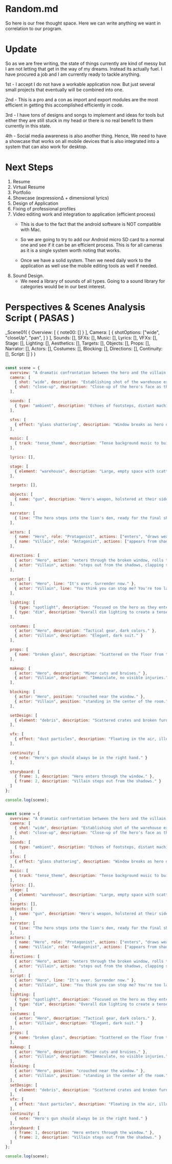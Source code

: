 # Random.md

So here is our free thought space. 
Here we can write anything we want in correlation to our program. 


# Update

So as we are free writing, the state of things currently are kind of messy but I am not letting that get in the way of my dreams. Instead its actually fuel. I have procured a job and I am currently ready to tackle anything.


1st - I accept I do not have a workable application now. But just several small projects that eventually will be combined into one.

2nd - This is a pro and a con as import and export modules are the most efficient in getting this accomplished efficiently in code. 

3rd - I have tons of designs and songs to implement and ideas for tools but either they are still stuck in my head or there is no real benefit to them currently in this state. 

4th - Social media awareness is also another thing. Hence, We need to have a showcase that works on all mobile devices that is also integrated into a system that can also work for desktop. 



# Next Steps

1. Resume
2. Virtual Resume
3. Portfolio
4. Showcase (expressionΔ + dimensional lyrics)
5. Design of Application
6. Fixing of professional profiles
7. Video editing work and integration to application (efficient process)
   - This is due to the fact that the android software is NOT compatible with Mac. 
   - So we are going to try to add our Android micro SD card to a normal one and see if it can be an efficient process. This is for all cameras as it is a single system worth noting that works. 
  
   - Once we have a solid system. Then we need daily work to the application as well use the mobile editing tools as well if needed. 
8. Sound Design.
   - We need a library of sounds of all types. Going to a sound library for categories would be in our best interest. 




# Perspectives & Scenes Analysis Script ( PASAS )

_Scene01(
   {
      Overview: [
         {
            note00: []
         }
      ],
      Camera: [
         {
            shotOptions: ["wide", "closeUp", "pan", ]
         }
      ],
      Sounds: [],
      SFXs: [],
      Music: [],
      Lyrics: [],
      VFXs: [],
      Stage: [],
      Lighting: [],
      Aesthetics: [],
      Targets: [],
      Objects: [],
      Props: [],
      Narrator: [],
      Actors: [],
      Costumes: [],
      Blocking: [],
      Directions: [],
      Continuity: [],
      Script: []
   }
)


``` js

const scene = {
  overview: "A dramatic confrontation between the hero and the villain in an abandoned warehouse.",
  camera: [
    { shot: "wide", description: "Establishing shot of the warehouse exterior." },
    { shot: "close-up", description: "Close-up of the hero's face as they enter." }
  ],

  sounds: [
    { type: "ambient", description: "Echoes of footsteps, distant machinery." }
  ],

  sfxs: [
    { effect: "glass shattering", description: "Window breaks as hero dives through." }
  ],

  music: [
    { track: "tense_theme", description: "Tense background music to build suspense." }
  ],

  lyrics: [],

  stage: [
    { element: "warehouse", description: "Large, empty space with scattered debris." }
  ],

  targets: [],

  objects: [
    { name: "gun", description: "Hero's weapon, holstered at their side." }
  ],

  narrator: [
    { line: "The hero steps into the lion's den, ready for the final showdown." }
  ],

  actors: [
    { name: "Hero", role: "Protagonist", actions: ["enters", "draws weapon"] },
    { name: "Villain", role: "Antagonist", actions: ["appears from shadows", "taunts hero"] }
  ],

  directions: [
    { actor: "Hero", action: "enters through the broken window, rolls to a crouch." },
    { actor: "Villain", action: "steps out from the shadows, clapping slowly." }
  ],

  script: [
    { actor: "Hero", line: "It's over. Surrender now." },
    { actor: "Villain", line: "You think you can stop me? You're too late!" }
  ],

  lighting: [
    { type: "spotlight", description: "Focused on the hero as they enter." },
    { type: "dim", description: "Overall dim lighting to create a tense atmosphere." }
  ],

  costumes: [
    { actor: "Hero", description: "Tactical gear, dark colors." },
    { actor: "Villain", description: "Elegant, dark suit." }
  ],

  props: [
    { name: "broken glass", description: "Scattered on the floor from the broken window." }
  ],

  makeup: [
    { actor: "Hero", description: "Minor cuts and bruises." },
    { actor: "Villain", description: "Immaculate, no visible injuries." }
  ],

  blocking: [
    { actor: "Hero", position: "crouched near the window." },
    { actor: "Villain", position: "standing in the center of the room." }
  ],

  setDesign: [
    { element: "debris", description: "Scattered crates and broken furniture." }
  ],

  vfx: [
    { effect: "dust particles", description: "Floating in the air, illuminated by the spotlight." }
  ],

  continuity: [
    { note: "Hero's gun should always be in the right hand." }
  ],

  storyboard: [
    { frame: 1, description: "Hero enters through the window." },
    { frame: 2, description: "Villain steps out from the shadows." }
  ]
};

console.log(scene);


```



``` js

const scene = {
  overview: "A dramatic confrontation between the hero and the villain in an abandoned warehouse.",
  camera: [
    { shot: "wide", description: "Establishing shot of the warehouse exterior." },
    { shot: "close-up", description: "Close-up of the hero's face as they enter." }
  ],
  sounds: [
    { type: "ambient", description: "Echoes of footsteps, distant machinery." }
  ],
  sfxs: [
    { effect: "glass shattering", description: "Window breaks as hero dives through." }
  ],
  music: [
    { track: "tense_theme", description: "Tense background music to build suspense." }
  ],
  lyrics: [],
  stage: [
    { element: "warehouse", description: "Large, empty space with scattered debris." }
  ],
  targets: [],
  objects: [
    { name: "gun", description: "Hero's weapon, holstered at their side." }
  ],
  narrator: [
    { line: "The hero steps into the lion's den, ready for the final showdown." }
  ],
  actors: [
    { name: "Hero", role: "Protagonist", actions: ["enters", "draws weapon"] },
    { name: "Villain", role: "Antagonist", actions: ["appears from shadows", "taunts hero"] }
  ],
  directions: [
    { actor: "Hero", action: "enters through the broken window, rolls to a crouch." },
    { actor: "Villain", action: "steps out from the shadows, clapping slowly." }
  ],
  script: [
    { actor: "Hero", line: "It's over. Surrender now." },
    { actor: "Villain", line: "You think you can stop me? You're too late!" }
  ],
  lighting: [
    { type: "spotlight", description: "Focused on the hero as they enter." },
    { type: "dim", description: "Overall dim lighting to create a tense atmosphere." }
  ],
  costumes: [
    { actor: "Hero", description: "Tactical gear, dark colors." },
    { actor: "Villain", description: "Elegant, dark suit." }
  ],
  props: [
    { name: "broken glass", description: "Scattered on the floor from the broken window." }
  ],
  makeup: [
    { actor: "Hero", description: "Minor cuts and bruises." },
    { actor: "Villain", description: "Immaculate, no visible injuries." }
  ],
  blocking: [
    { actor: "Hero", position: "crouched near the window." },
    { actor: "Villain", position: "standing in the center of the room." }
  ],
  setDesign: [
    { element: "debris", description: "Scattered crates and broken furniture." }
  ],
  vfx: [
    { effect: "dust particles", description: "Floating in the air, illuminated by the spotlight." }
  ],
  continuity: [
    { note: "Hero's gun should always be in the right hand." }
  ],
  storyboard: [
    { frame: 1, description: "Hero enters through the window." },
    { frame: 2, description: "Villain steps out from the shadows." }
  ]
};

console.log(scene);



```